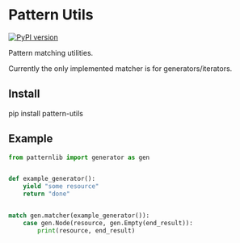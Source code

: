 # Pattern Utils
[![PyPI version](https://badge.fury.io/py/pattern-utils.svg)](https://badge.fury.io/py/pattern-utils)

Pattern matching utilities.

Currently the only implemented matcher is for generators/iterators.

## Install
pip install pattern-utils

## Example
```python
from patternlib import generator as gen


def example_generator():
    yield "some resource"
    return "done"


match gen.matcher(example_generator()):
    case gen.Node(resource, gen.Empty(end_result)):
        print(resource, end_result)
```

